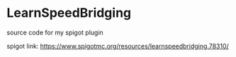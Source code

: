 # LearnSpeedBridging
source code for my spigot plugin

spigot link: https://www.spigotmc.org/resources/learnspeedbridging.78310/
